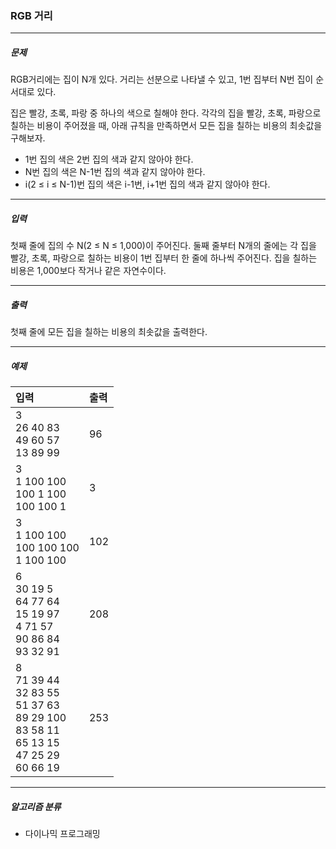 ### RGB 거리

***

##### 문제
RGB거리에는 집이 N개 있다. 거리는 선분으로 나타낼 수 있고, 1번 집부터 N번 집이 순서대로 있다.

집은 빨강, 초록, 파랑 중 하나의 색으로 칠해야 한다. 각각의 집을 빨강, 초록, 파랑으로 칠하는 비용이 주어졌을 때, 아래 규칙을 만족하면서 모든 집을 칠하는 비용의 최솟값을 구해보자.

* 1번 집의 색은 2번 집의 색과 같지 않아야 한다.
* N번 집의 색은 N-1번 집의 색과 같지 않아야 한다.
* i(2 ≤ i ≤ N-1)번 집의 색은 i-1번, i+1번 집의 색과 같지 않아야 한다.

***

##### 입력
첫째 줄에 집의 수 N(2 ≤ N ≤ 1,000)이 주어진다. 둘째 줄부터 N개의 줄에는 각 집을 빨강, 초록, 파랑으로 칠하는 비용이 1번 집부터 한 줄에 하나씩 주어진다. 집을 칠하는 비용은 1,000보다 작거나 같은 자연수이다.

***

##### 출력
첫째 줄에 모든 집을 칠하는 비용의 최솟값을 출력한다.

***

##### 예제
|입력|출력|
|:---|:---|
|3<br>26 40 83<br>49 60 57<br>13 89 99|96|
|3<br>1 100 100<br>100 1 100<br>100 100 1|3|
|3<br>1 100 100<br>100 100 100<br>1 100 100|102|
|6<br>30 19 5<br>64 77 64<br>15 19 97<br>4 71 57<br>90 86 84<br>93 32 91|208|
|8<br>71 39 44<br>32 83 55<br>51 37 63<br>89 29 100<br>83 58 11<br>65 13 15<br>47 25 29<br>60 66 19|253|

***

##### 알고리즘 분류
* 다이나믹 프로그래밍